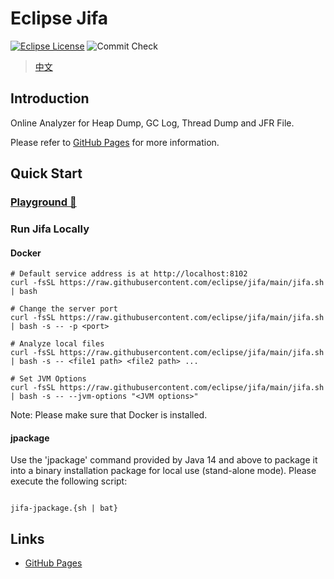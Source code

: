 <!--
    Copyright (c) 2020, 2023 Contributors to the Eclipse Foundation

    See the NOTICE file(s) distributed with this work for additional
    information regarding copyright ownership.

    This program and the accompanying materials are made available under the
    terms of the Eclipse Public License 2.0 which is available at
    http://www.eclipse.org/legal/epl-2.0

    SPDX-License-Identifier: EPL-2.0
 -->
# Eclipse Jifa

[![Eclipse License](https://img.shields.io/github/license/eclipse/jifa?label=License)](https://github.com/eclipse/jifa/blob/main/LICENSE)
![Commit Check](https://github.com/eclipse/jifa/actions/workflows/commit-check.yml/badge.svg?branch=main)

> [中文](https://github.com/eclipse/jifa/blob/main/README_zh.md)

## Introduction

Online Analyzer for Heap Dump, GC Log, Thread Dump and JFR File.

Please refer to [GitHub Pages](https://eclipse-jifa.github.io/jifa/) for more information.

## Quick Start

### [Playground 🛝](https://jifa.dragonwell-jdk.io)

### Run Jifa Locally

#### Docker

```shell
# Default service address is at http://localhost:8102
curl -fsSL https://raw.githubusercontent.com/eclipse/jifa/main/jifa.sh | bash

# Change the server port
curl -fsSL https://raw.githubusercontent.com/eclipse/jifa/main/jifa.sh | bash -s -- -p <port>

# Analyze local files
curl -fsSL https://raw.githubusercontent.com/eclipse/jifa/main/jifa.sh | bash -s -- <file1 path> <file2 path> ...

# Set JVM Options
curl -fsSL https://raw.githubusercontent.com/eclipse/jifa/main/jifa.sh | bash -s -- --jvm-options "<JVM options>"
```

Note: Please make sure that Docker is installed.

#### jpackage

Use the 'jpackage' command provided by Java 14 and above to package it into a binary installation package for local use (stand-alone mode). Please execute the following script:

```shell

jifa-jpackage.{sh | bat}

```

## Links
- [GitHub Pages](https://eclipse-jifa.github.io/jifa/)
